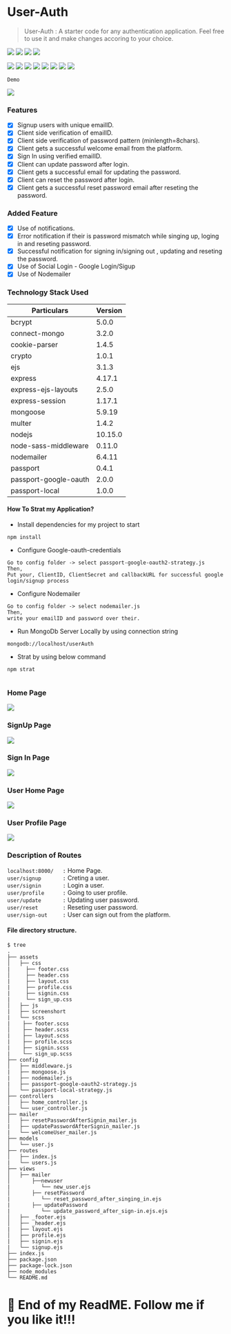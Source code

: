 # User-Auth

>User-Auth : A starter code for any authentication application. Feel free to use it and make changes accoring to your choice.

![](https://img.shields.io/badge/version-1.0.1-orange?style=for-the-badge&logo=appveyor) ![](https://img.shields.io/badge/dependencies-up%20to%20date-success?style=for-the-badge&logo=appveyor) 
![](https://img.shields.io/badge/platform-win--32%20%7C%20win--64-lightgrey?style=for-the-badge&logo=appveyor)
![](https://img.shields.io/badge/website-offline-lightgrey?style=for-the-badge&logo=appveyor) 

![](https://img.shields.io/badge/node--lts%40latest-10.15.0-brightgreen)
![](https://img.shields.io/badge/bcrypt-5.0.0-red)
![](https://img.shields.io/badge/connect--flash-0.1.1-brightgreen)
![](https://img.shields.io/badge/crypto-1.0.1-red)
![](https://img.shields.io/badge/multer-1.4.2-brightgreen)
![](https://img.shields.io/badge/nodemailer-6.4.11-red)
![](https://img.shields.io/badge/passport-0.4.1-brightgreen)
![](https://img.shields.io/badge/passport--google--oauth-2.0.0-red)

```
Demo
```
![](Demo.gif)

### Features
- [x] Signup users with unique emailID.
- [x] Client side verification of emailID.
- [x] Client side verification of password pattern (minlength=8chars).
- [x] Client gets a successful welcome email from the platform.
- [x] Sign In using verified emailID.
- [x] Client can update password after login.
- [x] Client gets a successful email for updating the password.
- [x] Client can reset the password after login.
- [x] Client gets a successful reset password email after reseting the password.

### Added Feature
- [x] Use of notifications.
- [x] Error notification if their is password mismatch while singing up, loging in and reseting password.
- [x] Successful notification for signing in/signing out , updating and reseting the password.
- [x] Use of Social Login - Google Login/Sigup 
- [x] Use of Nodemailer

### Technology Stack Used

Particulars | Version
----------- | ---------
bcrypt | 5.0.0
connect-mongo | 3.2.0
cookie-parser	| 1.4.5
crypto | 1.0.1
ejs	| 3.1.3
express	| 4.17.1
express-ejs-layouts	| 2.5.0
express-session	| 1.17.1
mongoose	| 5.9.19
multer | 1.4.2
nodejs | 10.15.0
node-sass-middleware	| 0.11.0
nodemailer | 6.4.11
passport	| 0.4.1
passport-google-oauth | 2.0.0
passport-local	| 1.0.0

#### How To Strat my Application?

* Install dependencies for my project to start
```
npm install

```
* Configure Google-oauth-credentials
```
Go to config folder -> select passport-google-oauth2-strategy.js
Then,
Put your, ClientID, ClientSecret and callbackURL for successful google login/signup process
```
* Configure Nodemailer
```
Go to config folder -> select nodemailer.js
Then,
write your emailID and password over their.
```

* Run MongoDb Server Locally by using connection string
```
mongodb://localhost/userAuth

```
* Strat by using below command
```
npm strat 
 
```
### Home Page
![](https://github.com/Yaswant-Kumar-Singhi/User_Auth/blob/master/assets/screenshot/HomePage.JPG)


### SignUp Page
![](https://github.com/Yaswant-Kumar-Singhi/User_Auth/blob/master/assets/screenshot/signupForm.JPG)


### Sign In Page
![](https://github.com/Yaswant-Kumar-Singhi/User_Auth/blob/master/assets/screenshot/loginForm.JPG)


### User Home Page
![](https://github.com/Yaswant-Kumar-Singhi/User_Auth/blob/master/assets/screenshot/UserHomePage.JPG)


### User Profile Page
![](https://github.com/Yaswant-Kumar-Singhi/User_Auth/blob/master/assets/screenshot/UserProfileDashboardView.JPG)

### Description of Routes

`localhost:8000/   :` Home Page. <br>
`user/signup       :` Creting a user. <br>
`user/signin       :` Login a user. <br>
`user/profile      :` Going to user profile.<br>
`user/update       :` Updating user password.<br>
`user/reset        :` Reseting user password.<br>
`user/sign-out     :` User can sign out from the platform.<br>

#### File directory structure.
```
$ tree
.
├── assets
│   ├── css
|     ├── footer.css
│     ├── header.css
|     ├── layout.css
|     ├── profile.css
|     ├── signin.css
|     └── sign_up.css
│   ├── js
|   ├── screenshort
|   └── scss
|    ├── footer.scss
│    ├── header.scss
|    ├── layout.scss
|    ├── profile.scss
|    ├── signin.scss
|    └── sign_up.scss
├── config
│   ├── middleware.js
|   ├── mongoose.js
|   ├── nodemailer.js
|   ├── passport-google-oauth2-strategy.js
│   └── passport-local-strategy.js
├── controllers
│   ├── home_controller.js
|   └── user_controller.js
├── mailer
│   ├── resetPasswordAfterSignin_mailer.js
|   ├── updatePasswordAfterSignin_mailer.js
|   └── welcomeUser_mailer.js
├── models
│   └── user.js
├── routes
│   ├── index.js
|   └── users.js
├── views
│   ├── mailer
│       ├──newuser 
|          └── new_user.ejs
│       ├── resetPassword
|          └── reset_password_after_singing_in.ejs
|       ├── updatePassword
|          └── update_password_after_sign-in.ejs.ejs
│   ├── _footer.ejs
│   ├── _header.ejs
|   ├── layout.ejs
│   ├── profile.ejs
|   ├── signin.ejs
|   └── signup.ejs
├── index.js
├── package.json
├── package-lock.json
├── node_modules
└── README.md
```
# :eyes: End of my ReadME. Follow me if you like it!!!